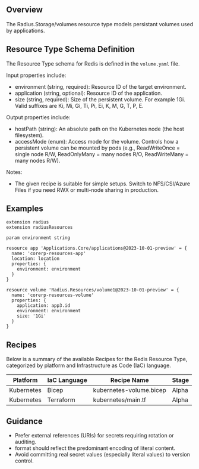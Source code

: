## Overview
The Radius.Storage/volumes resource type models persistant volumes used by applications.

## Resource Type Schema Definition

The Resource Type schema for Redis is defined in the `volume.yaml` file.

Input properties include:

- environment (string, required): Resource ID of the target environment.
- application (string, optional): Resource ID of the application.
- size (string, required): Size of the persistent volume. For example 1Gi. Valid suffixes are Ki, Mi, Gi, Ti, Pi, Ei, K, M, G, T, P, E. 

Output properties include:
- hostPath (string): An absolute path on the Kubernetes node (the host filesystem).
- accessMode (enum): Access mode for the volume. Controls how a persistent volume can be mounted by pods (e.g., ReadWriteOnce = single node R/W, ReadOnlyMany = many nodes R/O, ReadWriteMany = many nodes R/W).

Notes:
- The given recipe is suitable for simple setups. Switch to NFS/CSI/Azure Files if you need RWX or multi-node sharing in production. 

## Examples

```
extension radius
extension radiusResources

param environment string

resource app 'Applications.Core/applications@2023-10-01-preview' = {
  name: 'corerp-resources-app'
  location: location
  properties: {
    environment: environment
  }
}

resource volume 'Radius.Resources/volume1@2023-10-01-preview' = {
  name: 'corerp-resources-volume'
  properties: {
    application: app3.id
    environment: environment
    size: '1Gi'
  }
}

```

## Recipes

Below is a summary of the available Recipes for the Redis Resource Type, categorized by platform and Infrastructure as Code (IaC) language. 

|Platform| IaC Language| Recipe Name | Stage |
|---|---|---|---|
| Kubernetes | Bicep | kubernetes-volume.bicep | Alpha |
| Kubernetes | Terraform | kubernetes/main.tf | Alpha |

## Guidance
- Prefer external references (URIs) for secrets requiring rotation or auditing.
- format should reflect the predominant encoding of literal content.
- Avoid committing real secret values (especially literal values) to version control.